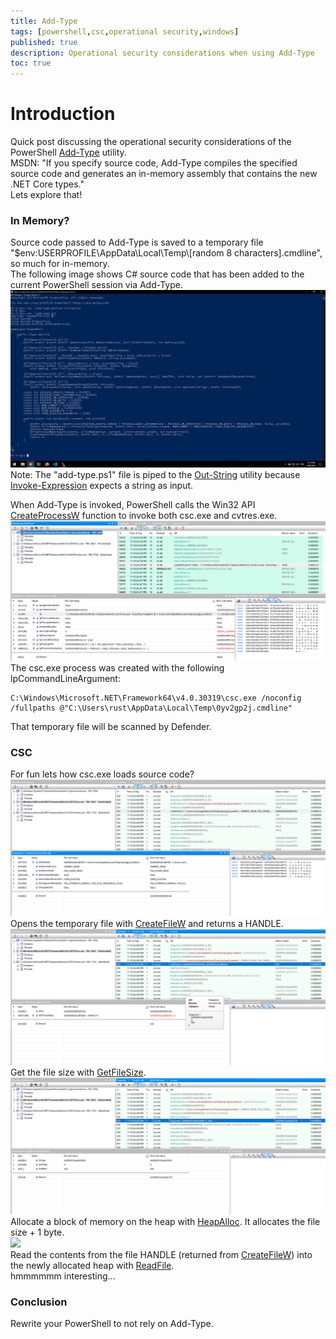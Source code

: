 ```yaml
---
title: Add-Type
tags: [powershell,csc,operational security,windows]
published: true
description: Operational security considerations when using Add-Type
toc: true
---
```


# Introduction
Quick post discussing the operational security considerations of the PowerShell <a href="https://docs.microsoft.com/en-us/powershell/module/microsoft.powershell.utility/add-type?view=powershell-7">Add-Type</a> utility.  
MSDN: "If you specify source code, Add-Type compiles the specified source code and generates an in-memory assembly that contains the new .NET Core types."  
Lets explore that!  

### In Memory?
Source code passed to Add-Type is saved to a temporary file "$env:USERPROFILE\AppData\Local\Temp\\[random 8 characters\].cmdline", so much for in-memory.  
The following image shows C\# source code that has been added to the current PowerShell session via Add-Type.  
<a href="/assets/img/2020-09-09-Add-Type/powershell-command.png"><img src="/assets/img/2020-09-09-Add-Type/powershell-command.png"></a>  
Note: The "add-type.ps1" file is piped to the <a href="https://docs.microsoft.com/en-us/powershell/module/microsoft.powershell.utility/out-string?view=powershell-7">Out-String</a> utility because <a href="https://docs.microsoft.com/en-us/powershell/module/microsoft.powershell.utility/invoke-expression?view=powershell-7">Invoke-Expression</a> expects a string as input.  

When Add-Type is invoked, PowerShell calls the Win32 API <a href="https://docs.microsoft.com/en-us/windows/win32/api/processthreadsapi/nf-processthreadsapi-createprocessw">CreateProcessW</a> function to invoke both csc.exe and cvtres.exe.  
<a href="/assets/img/2020-09-09-Add-Type/api-monitor.png"><img src="/assets/img/2020-09-09-Add-Type/api-monitor.png"></a>  
The csc.exe process was created with the following lpCommandLineArgument:  
```
C:\Windows\Microsoft.NET\Framework64\v4.0.30319\csc.exe /noconfig /fullpaths @"C:\Users\rust\AppData\Local\Temp\0yv2gp2j.cmdline"
```
That temporary file will be scanned by Defender.  

### CSC
For fun lets how csc.exe loads source code?  
<a href="/assets/img/2020-09-09-Add-Type/csc-read-file.png"><img src="/assets/img/2020-09-09-Add-Type/csc-read-file.png"></a>  
Opens the temporary file with <a href="https://docs.microsoft.com/en-us/windows/win32/api/fileapi/nf-fileapi-createfilew">CreateFileW</a> and returns a HANDLE.  
<a href="/assets/img/2020-09-09-Add-Type/csc-get-file-size.png"><img src="/assets/img/2020-09-09-Add-Type/csc-get-file-size.png"></a>  
Get the file size with <a href="https://docs.microsoft.com/en-us/windows/win32/api/fileapi/nf-fileapi-getfilesize">GetFileSize</a>.  
<a href="/assets/img/2020-09-09-Add-Type/csc-heap-allocation.png"><img src="/assets/img/2020-09-09-Add-Type/csc-heap-allocation.png"></a>  
Allocate a block of memory on the heap with <a href="https://docs.microsoft.com/en-us/windows/win32/api/heapapi/nf-heapapi-heapalloc">HeapAlloc</a>. It allocates the file size + 1 byte.  
<a href="/assets/img/2020-09-09-Add-Type/csc-read-to-heap.png"><img src="/assets/img/2020-09-09-Add-Type/csc-read-to-heap.png"></a>  
Read the contents from the file HANDLE (returned from <a href="https://docs.microsoft.com/en-us/windows/win32/api/fileapi/nf-fileapi-createfilew">CreateFileW</a>) into the newly allocated heap with <a href="https://docs.microsoft.com/en-us/windows/win32/api/fileapi/nf-fileapi-readfile">ReadFile</a>.  
hmmmmmm interesting... 

### Conclusion
Rewrite your PowerShell to not rely on Add-Type.
